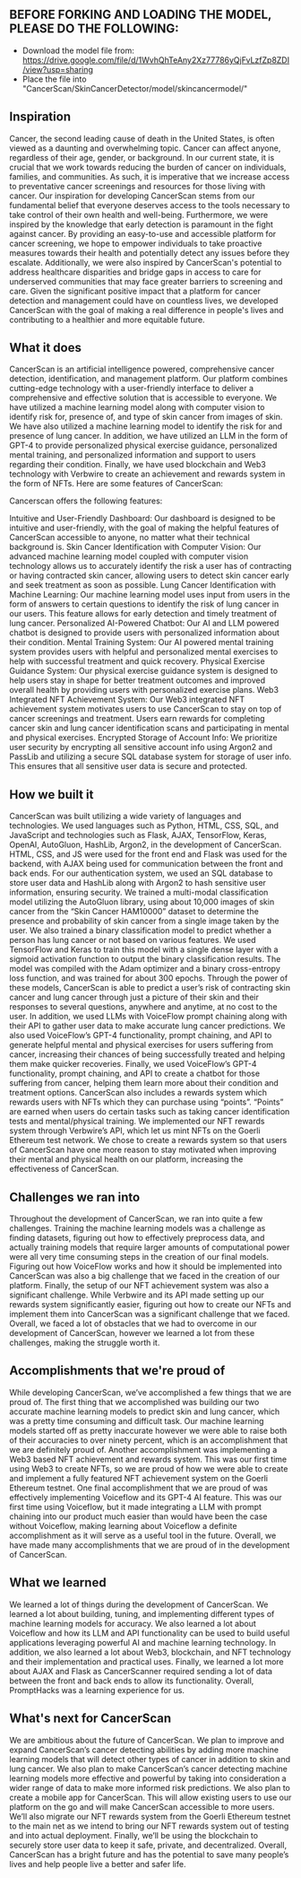 ## BEFORE FORKING AND LOADING THE MODEL, PLEASE DO THE FOLLOWING:

- Download the model file from: https://drive.google.com/file/d/1WvhQhTeAny2Xz77786yQjFvLzfZp8ZDI/view?usp=sharing
- Place the file into "CancerScan/SkinCancerDetector/model/skincancermodel/"

## Inspiration

Cancer, the second leading cause of death in the United States, is often viewed as a daunting and overwhelming topic. Cancer can affect anyone, regardless of their age, gender, or background. In our current state, it is crucial that we work towards reducing the burden of cancer on individuals, families, and communities. As such, it is imperative that we increase access to preventative cancer screenings and resources for those living with cancer. Our inspiration for developing CancerScan stems from our fundamental belief that everyone deserves access to the tools necessary to take control of their own health and well-being. Furthermore, we were inspired by the knowledge that early detection is paramount in the fight against cancer. By providing an easy-to-use and accessible platform for cancer screening, we hope to empower individuals to take proactive measures towards their health and potentially detect any issues before they escalate. Additionally, we were also inspired by CancerScan's potential to address healthcare disparities and bridge gaps in access to care for underserved communities that may face greater barriers to screening and care. Given the significant positive impact that a platform for cancer detection and management could have on countless lives, we developed CancerScan with the goal of making a real difference in people's lives and contributing to a healthier and more equitable future.

## What it does
	
CancerScan is an artificial intelligence powered, comprehensive cancer detection, identification, and management platform. Our platform combines cutting-edge technology with a user-friendly interface to deliver a comprehensive and effective solution that is accessible to everyone. We have utilized a machine learning model along with computer vision to identify risk for, presence of, and type of skin cancer from images of skin. We have also utilized a machine learning model to identify the risk for and presence of lung cancer. In addition, we have utilized an LLM in the form of GPT-4 to provide personalized physical exercise guidance, personalized mental training, and personalized information and support to users regarding their condition. Finally, we have used blockchain and Web3 technology with Verbwire to create an achievement and rewards system in the form of NFTs. Here are some features of CancerScan:

Cancerscan offers the following features:

Intuitive and User-Friendly Dashboard: Our dashboard is designed to be intuitive and user-friendly, with the goal of making the helpful features of CancerScan accessible to anyone, no matter what their technical background is.
Skin Cancer Identification with Computer Vision: Our advanced machine learning model coupled with computer vision technology allows us to accurately identify the risk a user has of contracting or having contracted skin cancer, allowing users to detect skin cancer early and seek treatment as soon as possible.
Lung Cancer Identification with Machine Learning: Our machine learning model uses input from users in the form of answers to certain questions to identify the risk of lung cancer in our users. This feature allows for early detection and timely treatment of lung cancer.
Personalized AI-Powered Chatbot: Our AI and LLM powered chatbot is designed to provide users with personalized information about their condition.
Mental Training System: Our AI powered mental training system provides users with helpful and personalized mental exercises to help with successful treatment and quick recovery.
Physical Exercise Guidance System: Our physical exercise guidance system is designed to help users stay in shape for better treatment outcomes and improved overall health by providing users with personalized exercise plans.
Web3 Integrated NFT Achievement System: Our Web3 integrated NFT achievement system motivates users to use CancerScan to stay on top of cancer screenings and treatment. Users earn rewards for completing cancer skin and lung cancer identification scans and participating in mental and physical exercises.
Encrypted Storage of Account Info: We prioritize user security by encrypting all sensitive account info using Argon2 and PassLib and utilizing a secure SQL database system for storage of user info. This ensures that all sensitive user data is secure and protected.

## How we built it

CancerScan was built utilizing a wide variety of languages and technologies. We used languages such as Python, HTML, CSS, SQL, and JavaScript and technologies such as Flask, AJAX, TensorFlow, Keras, OpenAI, AutoGluon, HashLib, Argon2, in the development of CancerScan. HTML, CSS, and JS were used for the front end and Flask was used for the backend, with AJAX being used for communication between the front and back ends. For our authentication system, we used an SQL database to store user data and HashLib along with Argon2 to hash sensitive user information, ensuring security. We trained a multi-modal classification model utilizing the AutoGluon library, using about 10,000 images of skin cancer from the “Skin Cancer HAM10000” dataset to determine the presence and probability of skin cancer from a single image taken by the user. We also trained a binary classification model to predict whether a person has lung cancer or not based on various features. We used TensorFlow and Keras to train this model with a single dense layer with a sigmoid activation function to output the binary classification results. The model was compiled with the Adam optimizer and a binary cross-entropy loss function, and was trained for about 300 epochs. Through the power of these models, CancerScan is able to predict a user’s risk of contracting skin cancer and lung cancer through just a picture of their skin and their responses to several questions, anywhere and anytime, at no cost to the user. In addition, we used LLMs with VoiceFlow prompt chaining along with their API to gather user data to make accurate lung cancer predictions. We also used VoiceFlow’s GPT-4 functionality, prompt chaining, and API to generate helpful mental and physical exercises for users suffering from cancer, increasing their chances of being successfully treated and helping them make quicker recoveries. Finally, we used VoiceFlow’s GPT-4 functionality, prompt chaining, and API to create a chatbot for those suffering from cancer, helping them learn more about their condition and treatment options. CancerScan also includes a rewards system which rewards users with NFTs which they can purchase using “points”. “Points” are earned when users do certain tasks such as taking cancer identification tests and mental/physical training. We implemented our NFT rewards system through Verbwire’s API, which let us mint NFTs on the Goerli Ethereum test network. We chose to create a rewards system so that users of CancerScan have one more reason to stay motivated when improving their mental and physical health on our platform, increasing the effectiveness of CancerScan.

## Challenges we ran into

Throughout the development of CancerScan, we ran into quite a few challenges. Training the machine learning models was a challenge as finding datasets, figuring out how to effectively preprocess data, and actually training models that require larger amounts of computational power were all very time consuming steps in the creation of our final models. Figuring out how VoiceFlow works and how it should be implemented into CancerScan was also a big challenge that we faced in the creation of our platform. Finally, the setup of our NFT achievement system was also a significant challenge. While Verbwire and its API made setting up our rewards system significantly easier, figuring out how to create our NFTs and implement them into CancerScan was a significant challenge that we faced. Overall, we faced a lot of obstacles that we had to overcome in our development of CancerScan, however we learned a lot from these challenges, making the struggle worth it.

## Accomplishments that we're proud of

While developing CancerScan, we’ve accomplished a few things that we are proud of. The first thing that we accomplished was building our two accurate machine learning models to predict skin and lung cancer, which was a pretty time consuming and difficult task. Our machine learning models started off as pretty inaccurate however we were able to raise both of their accuracies to over ninety percent, which is an accomplishment that we are definitely proud of. Another accomplishment was implementing a Web3 based NFT achievement and rewards system. This was our first time using Web3 to create NFTs, so we are proud of how we were able to create and implement a fully featured NFT achievement system on the Goerli Ethereum testnet. One final accomplishment that we are proud of was effectively implementing Voiceflow and its GPT-4 AI feature. This was our first time using Voiceflow, but it made integrating a LLM with prompt chaining into our product much easier than would have been the case without Voiceflow, making learning about Voiceflow a definite accomplishment as it will serve as a useful tool in the future. Overall, we have made many accomplishments that we are proud of in the development of CancerScan.

## What we learned

We learned a lot of things during the development of CancerScan. We learned a lot about building, tuning, and implementing different types of machine learning models for accuracy. We also learned a lot about Voiceflow and how its LLM and API functionality can be used to build useful applications leveraging powerful AI and machine learning technology. In addition, we also learned a lot about Web3, blockchain, and NFT technology and their implementation and practical uses. Finally, we learned a lot more about AJAX and Flask as CancerScanner required sending a lot of data between the front and back ends to allow its functionality. Overall, PromptHacks was a learning experience for us.

## What's next for CancerScan

We are ambitious about the future of CancerScan. We plan to improve and expand CancerScan’s cancer detecting abilities by adding more machine learning models that will detect other types of cancer in addition to skin and lung cancer. We also plan to make CancerScan’s cancer detecting machine learning models more effective and powerful by taking into consideration a wider range of data to make more informed risk predictions. We also plan to create a mobile app for CancerScan. This will allow existing users to use our platform on the go and will make CancerScan accessible to more users. We’ll also migrate our NFT rewards system from the Goerli Ethereum testnet to the main net as we intend to bring our NFT rewards system out of testing and into actual deployment. Finally, we’ll be using the blockchain to securely store user data to keep it safe, private, and decentralized. Overall, CancerScan has a bright future and has the potential to save many people’s lives and help people live a better and safer life.
